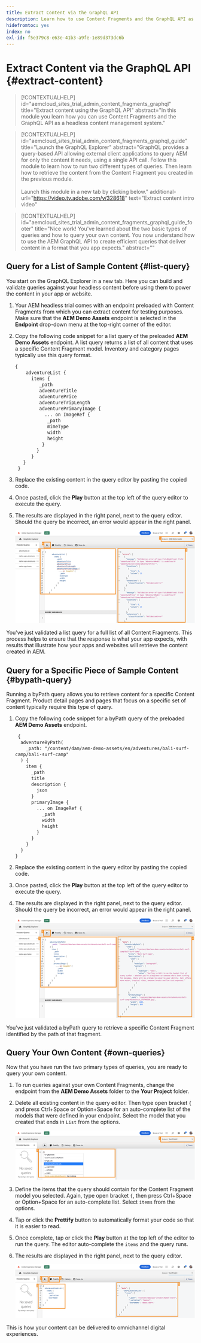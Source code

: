 ```yaml
---
title: Extract Content via the GraphQL API
description: Learn how to use Content Fragments and the GraphQL API as a headless content management system.
hidefromtoc: yes
index: no
exl-id: f5e379c8-e63e-41b3-a9fe-1e89d373dc6b
---
```


# Extract Content via the GraphQL API {#extract-content}

>[!CONTEXTUALHELP]
>id="aemcloud_sites_trial_admin_content_fragments_graphql"
>title="Extract content using the GraphQL API"
>abstract="In this module you learn how you can use Content Fragments and the GraphQL API as a headless content management system."

>[!CONTEXTUALHELP]
>id="aemcloud_sites_trial_admin_content_fragments_graphql_guide"
>title="Launch the GraphQL Explorer"
>abstract="GraphQL provides a query-based API allowing external client applications to query AEM for only the content it needs, using a single API call. Follow this module to learn how to run two different types of queries. Then learn how to retrieve the content from the Content Fragment you created in the previous module.<br><br>Launch this module in a new tab by clicking below."
>additional-url="https://video.tv.adobe.com/v/328618" text="Extract content intro video"

>[!CONTEXTUALHELP]
>id="aemcloud_sites_trial_admin_content_fragments_graphql_guide_footer"
>title="Nice work! You've learned about the two basic types of queries and how to query your own content. You now understand how to use the AEM GraphQL API to create efficient queries that deliver content in a format that you app expects."
>abstract=""

## Query for a List of Sample Content {#list-query}

You start on the GraphQL Explorer in a new tab. Here you can build and validate queries against your headless content before using them to power the content in your app or website.

1. Your AEM headless trial comes with an endpoint preloaded with Content Fragments from which you can extract content for testing purposes. Make sure that the **AEM Demo Assets** endpoint is selected in the **Endpoint** drop-down menu at the top-right corner of the editor.

2. Copy the following code snippet for a list query of the preloaded **AEM Demo Assets** endpoint. A list query returns a list of all content that uses a specific Content Fragment model. Inventory and category pages typically use this query format.

   ```text
   {
       adventureList {
         items {
            _path
            adventureTitle
            adventurePrice
            adventureTripLength
            adventurePrimaryImage {
              ... on ImageRef {
               _path
               mimeType
               width
               height
             }
           }
         }
      }
    }
   ```

3. Replace the existing content in the query editor by pasting the copied code.

4. Once pasted, click the **Play** button at the top left of the query editor to execute the query.

5. The results are displayed in the right panel, next to the query editor. Should the query be incorrect, an error would appear in the right panel.

   ![List query](assets/extract-content/list-query-1-3-4-5.png)

You've just validated a list query for a full list of all Content Fragments. This process helps to ensure that the response is what your app expects, with results that illustrate how your apps and websites will retrieve the content created in AEM. 

## Query for a Specific Piece of Sample Content {#bypath-query}

Running a byPath query allows you to retrieve content for a specific Content Fragment. Product detail pages and pages that focus on a specific set of content typically require this type of query.

1. Copy the following code snippet for a byPath query of the preloaded **AEM Demo Assets** endpoint.

   ```text
    {
     adventureByPath(
       _path: "/content/dam/aem-demo-assets/en/adventures/bali-surf-camp/bali-surf-camp"
     ) {
       item {
         _path
         title
         description {
           json
         }
         primaryImage {
           ... on ImageRef {
             _path
             width
             height
           }
         }
       }
     }
   }
   ```

2. Replace the existing content in the query editor by pasting the copied code.

3. Once pasted, click the **Play** button at the top left of the query editor to execute the query.

4. The results are displayed in the right panel, next to the query editor. Should the query be incorrect, an error would appear in the right panel.

   ![byPath query results](assets/extract-content/bypath-query-2-3-4.png)

You've just validated a byPath query to retrieve a specific Content Fragment identified by the path of that fragment.

## Query Your Own Content {#own-queries}

Now that you have run the two primary types of queries, you are ready to query your own content.

1. To run queries against your own Content Fragments, change the endpoint from the **AEM Demo Assets** folder to the **Your Project** folder.

2. Delete all existing content in the query editor. Then type open bracket `{` and press Ctrl+Space or Option+Space for an auto-complete list of the models that were defined in your endpoint. Select the model that you created that ends in `List` from the options.

   ![Start custom query](assets/extract-content/custom-query-1-2.png)

3. Define the items that the query should contain for the Content Fragment model you selected. Again, type open bracket `{`, then press Ctrl+Space or Option+Space for an auto-complete list. Select `items` from the options.

4. Tap or click the **Prettify** button to automatically format your code so that it is easier to read.

5. Once complete, tap or click the **Play** button at the top left of the editor to run the query. The editor auto-complete the `items` and the query runs.

6. The results are displayed in the right panel, next to the query editor.

   ![Run custom query](assets/extract-content/custom-query-3-4-5-6.png)

This is how your content can be delivered to omnichannel digital experiences.

